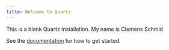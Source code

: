 ```yaml
---
title: Welcome to Quartz
---
```


This is a blank Quartz installation.
My name is Clemens Schmid

See the [documentation](https://quartz.jzhao.xyz) for how to get started.
